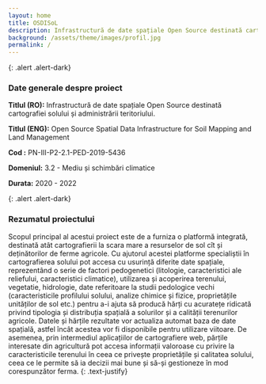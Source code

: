 ```yaml
---
layout: home
title: OSDISoL
description: Infrastructură de date spațiale Open Source destinată cartografiei solului și administrării teritoriului
background: /assets/theme/images/profil.jpg
permalink: /
---
```


{: .alert .alert-dark}
### Date generale despre proiect
**Titlul (RO):**  Infrastructură de date spațiale Open Source destinată cartografiei solului și administrării teritoriului.

**Titlul (ENG):** Open Source Spatial Data Infrastructure for Soil Mapping and Land Management

**Cod :** PN-III-P2-2.1-PED-2019-5436

**Domeniul:** 3.2 - Mediu și schimbări climatice

**Durata:** 2020 - 2022

{: .alert .alert-dark}
### Rezumatul proiectului

Scopul principal al acestui proiect este de a furniza o platformă integrată,
destinată atât cartografierii la scara mare a resurselor de sol cît și deținătorilor de ferme agricole. 
Cu ajutorul acestei platforme specialiștii în cartografierea solului pot accesa cu usurință diferite date spațiale, reprezentând o serie de factori pedogenetici (litologie, caracteristici ale reliefului,
 caracteristici climatice), utilizarea și acoperirea terenului, vegetatie, hidrologie, date referitoare la studii pedologice vechi (caracteristicile profilului solului, analize chimice și fizice, 
 proprietățile unităților de sol etc.) pentru a-i ajuta să producă hărți cu acuratețe ridicată privind tipologia și distribuția spațială a solurilor și a calității terenurilor agricole.
 Datele și hărțile rezultate vor actualiza automat baza de date spațială, astfel încât acestea vor fi disponibile pentru utilizare viitoare.
 De asemenea, prin intermediul aplicațiilor de cartografiere web, părțile interesate din agricultură pot accesa informații valoroase cu privire la caracteristicile terenului
 în ceea ce privește proprietățile și calitatea solului, ceea ce le permite să ia decizii mai bune și să-și gestioneze în mod corespunzător ferma.
 {: .text-justify}
